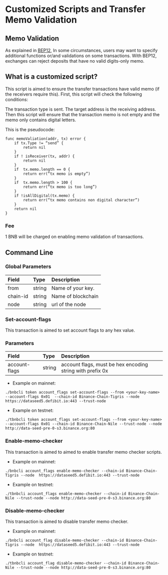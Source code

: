 #  Customized Scripts and Transfer Memo Validation

## Memo Validation
As explained in [BEP12](https://github.com/binance-chain/BEPs/blob/master/BEP12.md), In some circumstances, users may want to specify additional functions or/and validations on some transactions. With BEP12, exchanges can reject deposits that have no valid digits-only memo.

## What is a customized script?

This script is aimed to ensure the transfer transactions have valid memo (if the receivers require this).
First, this script will check the following conditions:

The transaction type is sent.
The target address is the receiving address.
Then this script will ensure that the transaction memo is not empty and the memo only contains digital letters.

This is the pseudocode:
```
func memoValiation(addr, tx) error {
    if tx.Type != “send” {
        return nil
    }
    if ! isReceiver(tx, addr) {
        return nil
    }
    if  tx.memo.length == 0 {
        return err(“tx memo is empty”)
    }
    if  tx.memo.length > 100 {
        return err(“tx memo is too long”)
    }
    if !isAllDigital(tx.memo) {
        return err(“tx memo contains non digital character”)
    }
    return nil
}
```
### Fee

1 BNB will be charged on enabling  memo validation of transactions.

## Command Line

### Global Parameters

| **Field**    | **Type** | **Description**                                              |
| :------------ | :-------- | :------------------------------------------------------------ |
| from   | string  |Name of your key. |
| chain-id        | string   | Name of blockchain |
| node      | string   | url of the node|


###  Set-account-flags

This transaction is aimed to set account flags to any hex value.

### Parameters

| **Field**    | **Type** | **Description**                                              |
| :------------ | :-------- | :------------------------------------------------------------ |
| account-flags  | string   | account flags, must be hex encoding string with prefix 0x |

* Example on mainnet:

```
./bnbcli token account_flags set-account-flags --from <your-key-name> --account-flags 0x01  --chain-id Binance-Chain-Tigris --node  https://dataseed5.defibit.io:443 --trust-node
```


* Example on testnet:

```
./tbnbcli token account_flags set-account-flags --from <your-key-name> --account-flags 0x01 --chain-id Binance-Chain-Nile --trust-node --node http://data-seed-pre-0-s3.binance.org:80
```

### Enable-memo-checker

This transaction is aimed to aimed to enable transfer memo checker scripts.


* Example on mainnet:

```
./bnbcli account_flags enable-memo-checker --chain-id Binance-Chain-Tigris --node  https://dataseed5.defibit.io:443 --trust-node
```

* Example on testnet:

```
./tbnbcli account_flags enable-memo-checker --chain-id Binance-Chain-Nile --trust-node --node http://data-seed-pre-0-s3.binance.org:80
```

### Disable-memo-checker

This transaction is aimed to disable transfer memo checker.

* Example on mainnet:

```
./bnbcli account_flag disable-memo-checker --chain-id Binance-Chain-Tigris --node  https://dataseed5.defibit.io:443 --trust-node
```


* Example on testnet:

```
./tbnbcli account_flag disable-memo-checker --chain-id Binance-Chain-Nile --trust-node --node http://data-seed-pre-0-s3.binance.org:80
```
